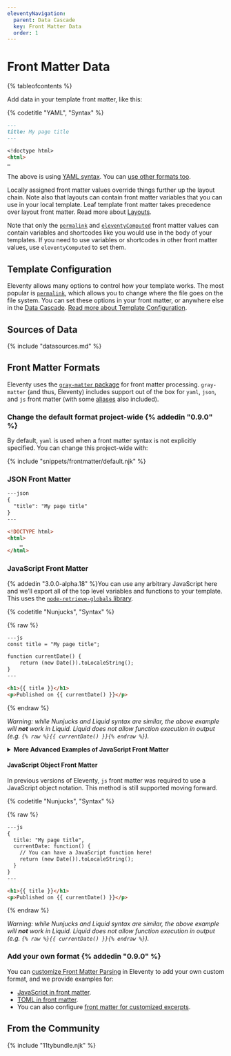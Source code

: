 ```yaml
---
eleventyNavigation:
  parent: Data Cascade
  key: Front Matter Data
  order: 1
---
```


# Front Matter Data

{% tableofcontents %}

Add data in your template front matter, like this:

{% codetitle "YAML", "Syntax" %}

```markdown
---
title: My page title
---

<!doctype html>
<html>
…
```

The above is using [YAML syntax](https://learnxinyminutes.com/docs/yaml/). You can [use other formats too](#alternative-front-matter-formats).

Locally assigned front matter values override things further up the layout chain. Note also that layouts can contain front matter variables that you can use in your local template. Leaf template front matter takes precedence over layout front matter. Read more about [Layouts](/docs/layouts/).

Note that only the [`permalink`](/docs/permalinks/) and [`eleventyComputed`](/docs/data-computed) front matter values can contain variables and shortcodes like you would use in the body of your templates. If you need to use variables or shortcodes in other front matter values, use `eleventyComputed` to set them.

## Template Configuration

<span id="user-defined-front-matter-customizations"></span>

Eleventy allows many options to control how your template works. The most popular is [`permalink`](/docs/permalinks/), which allows you to change where the file goes on the file system. You can set these options in your front matter, or anywhere else in the [Data Cascade](/docs/data-cascade/). [Read more about Template Configuration](/docs/data-configuration/).

## Sources of Data

{% include "datasources.md" %}

## Front Matter Formats

Eleventy uses the [`gray-matter` package](https://github.com/jonschlinkert/gray-matter) for front matter processing. `gray-matter` (and thus, Eleventy) includes support out of the box for `yaml`, `json`, and `js` front matter (with some [aliases](https://github.com/jonschlinkert/gray-matter/blob/ce67a86dba419381db0dd01cc84e2d30a1d1e6a5/lib/engine.js) also included).

### Change the default format project-wide {% addedin "0.9.0" %}

By default, `yaml` is used when a front matter syntax is not explicitly specified. You can change this project-wide with:

{% include "snippets/frontmatter/default.njk" %}

### JSON Front Matter

```html
---json
{
  "title": "My page title"
}
---

<!DOCTYPE html>
<html>
	…
</html>
```

### JavaScript Front Matter <span id="javascript-front-matter"></span>

{% addedin "3.0.0-alpha.18" %}You can use any arbitrary JavaScript here and we’ll export all of the top level variables and functions to your template. This uses the [`node-retrieve-globals` library](https://github.com/zachleat/node-retrieve-globals).

{% codetitle "Nunjucks", "Syntax" %}

{% raw %}
```html
---js
const title = "My page title";

function currentDate() {
	return (new Date()).toLocaleString();
}
---

<h1>{{ title }}</h1>
<p>Published on {{ currentDate() }}</p>
```
{% endraw %}

_Warning: while Nunjucks and Liquid syntax are similar, the above example will **not** work in Liquid. Liquid does not allow function execution in output (e.g. `{% raw %}{{ currentDate() }}{% endraw %}`)._


<details>
<summary><strong>More Advanced Examples of JavaScript Front Matter</strong></summary>

{% raw %}

```js
---js
// async-friendly
const myAsyncString = await Promise.resolve("HELLO FROM THE OTHER SIDE");

// export via destructuring assignment
const { myKey } = { myKey: "myValue" };
const [ first, second ] = [ "first", "second" ];

// export via dynamic import
const { noop } = await import("@zachleat/noop");

// access Node.js globals like console.log
console.log({ noop });
---
<!-- The template content goes here -->
```

{% endraw %}

</details>

#### JavaScript Object Front Matter

In previous versions of Eleventy, `js` front matter was required to use a JavaScript object notation. This method is still supported moving forward.

{% codetitle "Nunjucks", "Syntax" %}

{% raw %}
```html
---js
{
  title: "My page title",
  currentDate: function() {
    // You can have a JavaScript function here!
    return (new Date()).toLocaleString();
  }
}
---

<h1>{{ title }}</h1>
<p>Published on {{ currentDate() }}</p>
```
{% endraw %}

_Warning: while Nunjucks and Liquid syntax are similar, the above example will **not** work in Liquid. Liquid does not allow function execution in output (e.g. `{% raw %}{{ currentDate() }}{% endraw %}`)._

### Add your own format {% addedin "0.9.0" %}

You can [customize Front Matter Parsing](/docs/data-frontmatter-customize/) in Eleventy to add your own custom format, and we provide examples for:

- [JavaScript in front matter](/docs/data-frontmatter-customize/#example-use-javascript-in-your-front-matter).
- [TOML in front matter](/docs/data-frontmatter-customize/#example-using-toml-for-front-matter-parsing).
- You can also configure [front matter for customized excerpts](/docs/data-frontmatter-customize/).

## From the Community

{% include "11tybundle.njk" %}
